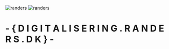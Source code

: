 ![randers](https://www.randers.dk/media/9661/hvid-rgb-01.png#gh-dark-mode-only)
![randers](https://www.randers.dk/media/9664/moerkeblaa_rgb-01.png#gh-light-mode-only)
#  - {  D I G I T A L I S E R I N G . R A N D E R S . D K   } -

<!--

**Here are some ideas to get you started:**

🙋‍♀️ A short introduction - what is your organization all about?
🌈 Contribution guidelines - how can the community get involved?
👩‍💻 Useful resources - where can the community find your docs? Is there anything else the community should know?
🍿 Fun facts - what does your team eat for breakfast?
🧙 Remember, you can do mighty things with the power of [Markdown](https://docs.github.com/github/writing-on-github/getting-started-with-writing-and-formatting-on-github/basic-writing-and-formatting-syntax)
-->
